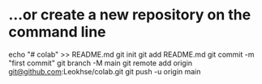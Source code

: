 # …or create a new repository on the command line

echo "# colab" >> README.md
git init
git add README.md
git commit -m "first commit"
git branch -M main
git remote add origin git@github.com:Leokhse/colab.git
git push -u origin main